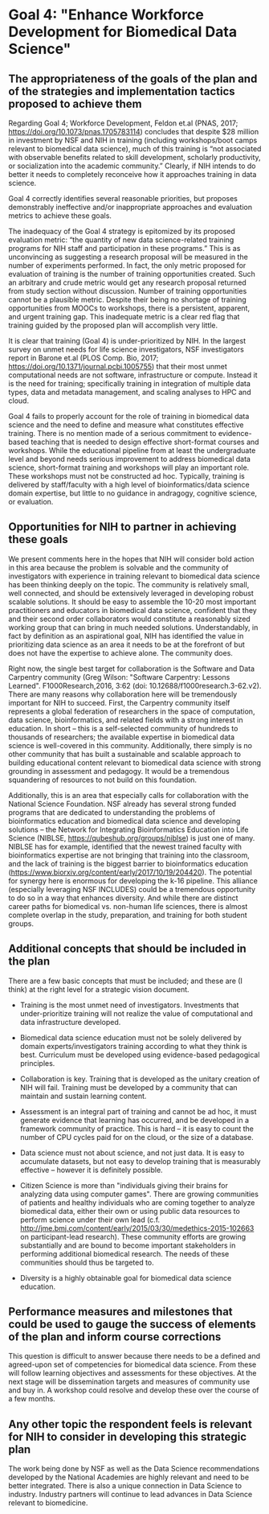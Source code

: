 # Goal 4: "Enhance Workforce Development for Biomedical Data Science"



##  The appropriateness of the goals of the plan and of the strategies and implementation tactics proposed to achieve them

Regarding Goal 4; Workforce Development, Feldon et.al (PNAS, 2017; https://doi.org/10.1073/pnas.1705783114) concludes that despite $28 million in
investment by NSF and NIH in training (including workshops/boot camps relevant
to biomedical data science), much of this training is “not associated with
observable benefits related to skill development, scholarly productivity, or
socialization into the academic community.” Clearly, if NIH intends to do better
it needs to completely reconceive how it approaches training in data science.

Goal 4 correctly identifies several reasonable priorities, but proposes
demonstrably ineffective and/or inappropriate approaches and evaluation metrics
to achieve these goals.

The inadequacy of the Goal 4 strategy is epitomized by its proposed evaluation
metric: “the quantity of new data science-related training programs for NIH
staff and participation in these programs.” This is as unconvincing as
suggesting a research proposal will be measured in the number of experiments
performed. In fact, the only metric proposed for evaluation of training is the
number of training opportunities created. Such an arbitrary and crude metric
would get any research proposal returned from study section without discussion.
Number of training opportunities cannot be a plausible metric. Despite their
being no shortage of training opportunities from MOOCs to workshops, there is a
persistent, apparent, and urgent training gap. This inadequate metric is a clear
red flag that training guided by the proposed plan will accomplish very little.

It is clear that training (Goal 4) is under-prioritized by NIH. In the largest
survey on unmet needs for life science investigators, NSF investigators report
in Barone et.al (PLOS Comp. Bio, 2017; https://doi.org/10.1371/journal.pcbi.1005755)
that their most unmet computational needs are not software, infrastructure or
compute. Instead it is the need for training; specifically training in
integration of multiple data types, data and metadata management, and scaling
analyses to HPC and cloud.

Goal 4 fails to properly account for the role of training in biomedical data
science and the need to define and measure what constitutes effective training.
There is no mention made of a serious commitment to evidence-based teaching that
is needed to design effective short-format courses and workshops. While the
educational pipeline from at least the undergraduate level and beyond needs
serious improvement to address biomedical data science, short-format training
and workshops will play an important role. These workshops must not be
constructed ad hoc. Typically, training is delivered by staff/faculty with a
high level of bioinformatics/data science domain expertise, but little to no
guidance in andragogy, cognitive science, or evaluation.

## Opportunities for NIH to partner in achieving these goals

We present comments here in the hopes that NIH will consider bold action in this
area because the problem is solvable and the community of investigators with
experience in training relevant to biomedical data science has been thinking
deeply on the topic. The community is relatively small, well connected, and
should be extensively leveraged in developing robust scalable solutions. It
should be easy to assemble the 10-20 most important practitioners and educators
in biomedical data science, confident that they and their second order
collaborators would constitute a reasonably sized working group that can bring
in much needed solutions. Understandably, in fact by definition as an
aspirational goal, NIH has identified the value in prioritizing data science
as an area it needs to be at the forefront of but does not have the expertise
to achieve alone. The community does.

Right now, the single best target for collaboration is the Software and Data
Carpentry community (Greg Wilson: "Software Carpentry: Lessons Learned".
F1000Research,2016, 3:62 (doi: 10.12688/f1000research.3-62.v2). There are many
reasons why collaboration here will be tremendously important for NIH to
succeed. First, the Carpentry community itself represents a global federation
of researchers in the space of computation, data science, bioinformatics, and
related fields with a strong interest in education. In short – this is a
self-selected community of hundreds to thousands of researchers; the available
expertise in biomedical data science is well-covered in this community.
Additionally, there simply is no other community that has built a sustainable
and scalable approach to building educational content relevant to biomedical
data science with strong grounding in assessment and pedagogy. It would be
a tremendous squandering of resources to not build on this foundation.

Additionally, this is an area that especially calls for collaboration with the
National Science Foundation. NSF already has several strong funded programs that
are dedicated to understanding the problems of bioinformatics education and
biomedical data science and developing solutions – the Network for Integrating
Bioinformatics Education into Life Science
(NIBLSE, https://qubeshub.org/groups/niblse) is just one of many. NIBLSE has
for example, identified that the newest trained faculty with bioinformatics
expertise are not bringing that training into the classroom, and the lack of
training is the biggest barrier to bioinformatics education
(https://www.biorxiv.org/content/early/2017/10/19/204420). The potential for
synergy here is enormous for developing the k-16 pipeline. This alliance
(especially leveraging NSF INCLUDES) could be a tremendous opportunity to do so
in a way that enhances diversity. And while there are distinct career paths for
biomedical vs. non-human life sciences, there is almost complete overlap in the
study, preparation, and training for both student groups.

##  Additional concepts that should be included in the plan

There are a few basic concepts that must be included; and these are (I think)
at the right level for a strategic vision document.

- Training is the most unmet need of investigators. Investments that
  under-prioritize training will not realize the value of computational and data
  infrastructure developed.

- Biomedical data science education must not be solely delivered by domain
  experts/investigators training according to what they think is best.
  Curriculum must be developed using evidence-based pedagogical principles.
- Collaboration is key. Training that is developed as the unitary creation of
  NIH will fail. Training must be developed by a community that can maintain and
  sustain learning content.
- Assessment is an integral part of training and cannot be ad hoc, it must
  generate evidence that learning has occurred, and be developed in a framework
  community of practice. This is hard – it is easy to count the number of CPU
  cycles paid for on the cloud, or the size of a database.
- Data science must not about science, and not just data. It is easy to
  accumulate datasets, but not easy to develop training that is measurably
  effective – however it is definitely possible.
- Citizen Science is more than "individuals giving their brains for analyzing
  data using computer games". There are growing communities of patients and
  healthy individuals who are coming together to analyze biomedical data, either
  their own or using public data resources to perform science under their own
  lead (c.f. http://jme.bmj.com/content/early/2015/03/30/medethics-2015-102663
  on participant-lead research). These community efforts are growing
  substantially and are bound to become important stakeholders in performing
  additional biomedical research. The needs of these communities should thus be
  targeted to.
- Diversity is a highly obtainable goal for biomedical data science education.

## Performance measures and milestones that could be used to gauge the success of elements of the plan and inform course corrections

This question is difficult to answer because there needs to be a defined and
agreed-upon set of competencies for biomedical data science. From these will
follow learning objectives and assessments for these objectives. At the next
stage will be dissemination targets and measures of community use and buy in.
A workshop could resolve and develop these over the course of a few months.

## Any other topic the respondent feels is relevant for NIH to consider in developing this strategic plan

The work being done by NSF as well as the Data Science recommendations developed
by the National Academies are highly relevant and need to be better integrated.
There is also a unique connection in Data Science to industry. Industry partners
will continue to lead advances in Data Science relevant to biomedicine.
